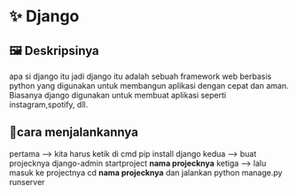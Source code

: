 # ✨ Django
## 🖼️ Deskripsinya
apa si django itu jadi django itu adalah sebuah framework web berbasis python yang digunakan untuk membangun aplikasi dengan cepat dan aman.
Biasanya django digunakan untuk membuat aplikasi seperti instagram,spotify, dll.
## 📱cara menjalankannya
pertama --> kita harus ketik di cmd pip install django
kedua --> buat projecknya django-admin startproject **nama projecknya**
ketiga --> lalu masuk ke projectnya cd **nama projecknya** dan jalankan python manage.py runserver